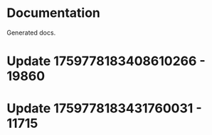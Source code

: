 # Documentation

Generated docs.

# Update 1759778183408610266 - 19860

# Update 1759778183431760031 - 11715
